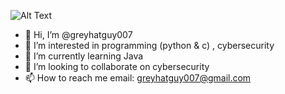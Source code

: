 ![Alt Text](https://raw.githubusercontent.com/vandalsoul/vandalsoul/main/media/language-banner.png)

- 👋 Hi, I’m @greyhatguy007
- 👀 I’m interested in programming (python & c) , cybersecurity
- 🌱 I’m currently learning Java
- 💞️ I’m looking to collaborate on cybersecurity
- 📫 How to reach me email: greyhatguy007@gmail.com
